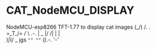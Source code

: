# CAT_NodeMCU_DISPLAY
NodeMCU-esp8266 TFT-1.77 to display cat images
           (\_/)
           /. .\
          =\_T_/=
           /   \ .-.
           | _ |/
          /| | |\
          \)_|_(/  _
   jgs    `"" ""` (_)_.-.
                        '-'
